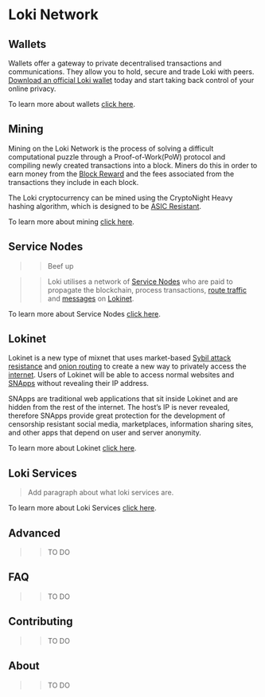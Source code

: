 
# Loki Network

## Wallets
Wallets offer a gateway to private decentralised transactions and communications. They allow you to hold, secure and trade Loki with peers. [Download an official Loki wallet](https://loki.network/getting-started/) today and start taking back control of your online privacy.

To learn more about wallets [click here](../Wallets/WalletsOverview.md).

## Mining
Mining on the Loki Network is the process of solving a difficult computational puzzle through a Proof-of-Work(PoW) protocol and compiling newly created transactions into a block. Miners do this in order to earn money from the [Block Reward](/Advanced/Cryptoeconomics/#block-reward) and the fees associated from the transactions they include in each block. 

The Loki cryptocurrency can be mined using the CryptoNight Heavy hashing algorithm, which is designed to be [ASIC Resistant](../Mining/ASICResistance.md). 

To learn more about mining [click here](../Mining/MiningOverview.md).


## Service Nodes

>> Beef up

>>Loki utilises a network of [Service Nodes](../ServiceNodes/SNOverview.md) who are paid to propagate the blockchain, process transactions, [route traffic](../Lokinet/LLARP.md) and [messages](../LokiServices/Messenger.md) on [Lokinet](../Lokinet/LokinetOverview.md).


To learn more about Service Nodes [click here](../ServiceNodes/SNOverview.md).

## Lokinet

Lokinet is a new type of mixnet that uses market-based [Sybil attack resistance](../Advanced/SybilResistance.md) and [onion routing](../Lokinet/LLARP.md) to create a new way to privately access the [internet](https://www.youtube.com/watch?v=4KzH_eyX99A&t=2m48s). Users of Lokinet will be able to access normal websites and [SNApps](../Lokinet/SNApps.md) without revealing their IP address.

SNApps are traditional web applications that sit inside Lokinet and are hidden from the rest of the internet. The host’s IP is never revealed, therefore SNApps provide great protection for the development of censorship resistant social media, marketplaces, information sharing sites, and other apps that depend on user and server anonymity.

To learn more about Lokinet [click here](../Lokinet/LokinetOverview.md).

## Loki Services
> Add paragraph about what loki services are.


To learn more about Loki Services [click here](../LokiServices/LokiServicesOverview.md).

## Advanced

>> TO DO

## FAQ

>> TO DO

## Contributing

>> TO DO

## About

>> TO DO
